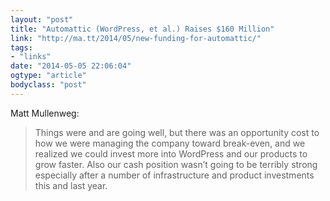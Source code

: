 ```yaml
---
layout: "post"
title: "Automattic (WordPress, et al.) Raises $160 Million"
link: "http://ma.tt/2014/05/new-funding-for-automattic/"
tags: 
- "links"
date: "2014-05-05 22:06:04"
ogtype: "article"
bodyclass: "post"
---
```


Matt Mullenweg:

> Things were and are going well, but there was an opportunity cost to how we were managing the company toward break-even, and we realized we could invest more into WordPress and our products to grow faster. Also our cash position wasn’t going to be terribly strong especially after a number of infrastructure and product investments this and last year.
